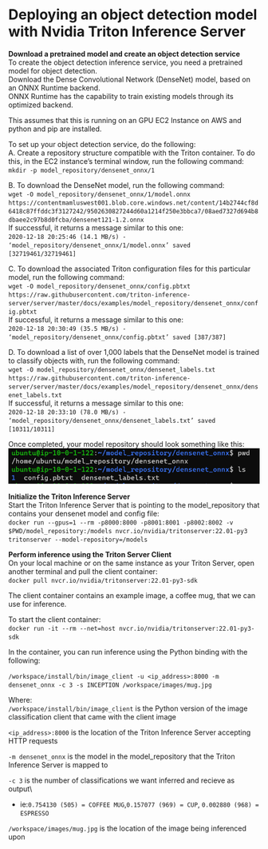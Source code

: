 # Deploying an object detection model with Nvidia Triton Inference Server

**Download a pretrained model and create an object detection service**\
To create the object detection inference service, you need a pretrained model for object detection.\
Download the Dense Convolutional Network (DenseNet) model, based on an ONNX Runtime backend.\
ONNX Runtime has the capability to train existing models through its optimized backend.

This assumes that this is running on an GPU EC2 Instance on AWS and python and pip are installed.

To set up your object detection service, do the following:\
A. Create a repository structure compatible with the Triton container. To do this, in the EC2 instance’s terminal window, run the following command:\
`mkdir -p model_repository/densenet_onnx/1`

B. To download the DenseNet model, run the following command:\
`wget -O model_repository/densenet_onnx/1/model.onnx https://contentmamluswest001.blob.core.windows.net/content/14b2744cf8d6418c87ffddc3f3127242/9502630827244d60a1214f250e3bbca7/08aed7327d694b8dbaee2c97b8d0fcba/densenet121-1.2.onnx`\
If successful, it returns a message similar to this one:\
`2020-12-18 20:25:46 (14.1 MB/s) - ‘model_repository/densenet_onnx/1/model.onnx’ saved [32719461/32719461]`

C. To download the associated Triton configuration files for this particular model, run the following command:\
`wget -O model_repository/densenet_onnx/config.pbtxt https://raw.githubusercontent.com/triton-inference-server/server/master/docs/examples/model_repository/densenet_onnx/config.pbtxt`\
If successful, it returns a message similar to this one:\
`2020-12-18 20:30:49 (35.5 MB/s) - ‘model_repository/densenet_onnx/config.pbtxt’ saved [387/387]`

D. To download a list of over 1,000 labels that the DenseNet model is trained to classify objects with, run the following command:\
`wget -O model_repository/densenet_onnx/densenet_labels.txt https://raw.githubusercontent.com/triton-inference-server/server/master/docs/examples/model_repository/densenet_onnx/densenet_labels.txt`\
If successful, it returns a message similar to this one:\
`2020-12-18 20:33:10 (78.0 MB/s) - ‘model_repository/densenet_onnx/densenet_labels.txt’ saved [10311/10311]`

Once completed, your model repository should look something like this:\
<img src="https://github.com/JustinBurg/triton_server/blob/main/Object_Detection_Example/densenet_model_repository_layout.png" width="600">

**Initialize the Triton Inference Server**\
Start the Triton Inference Server that is pointing to the model_repository that contains your densenet model and config file:\
`docker run --gpus=1 --rm -p8000:8000 -p8001:8001 -p8002:8002 -v $PWD/model_repository:/models nvcr.io/nvidia/tritonserver:22.01-py3 tritonserver --model-repository=/models`

**Perform inference using the Triton Server Client**\
On your local machine or on the same instance as your Triton Server, open another terminal and pull the client container:\
`docker pull nvcr.io/nvidia/tritonserver:22.01-py3-sdk`

The client container contains an example image, a coffee mug, that we can use for inference. 

To start the client container:\
`docker run -it --rm --net=host nvcr.io/nvidia/tritonserver:22.01-py3-sdk`

In the container, you can run inference using the Python binding with the following:

`/workspace/install/bin/image_client -u <ip_address>:8000 -m densenet_onnx -c 3 -s INCEPTION /workspace/images/mug.jpg`

Where:\
`/workspace/install/bin/image_client` is the Python version of the image classification client that came with the client image

`<ip_address>:8000` is the location of the Triton Inference Server accepting HTTP requests

`-m densenet_onnx` is the model in the model_repository that the Triton Inference Server is mapped to

`-c 3` is the number of classifications we want inferred and recieve as output\
* ie:`0.754130 (505) = COFFEE MUG`,`0.157077 (969) = CUP`, `0.002880 (968) = ESPRESSO`

`/workspace/images/mug.jpg` is the location of the image being inferenced upon



